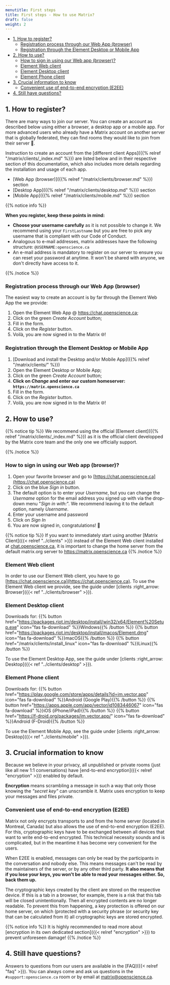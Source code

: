 ```yaml
---
menutitle: First steps
title: First steps - How to use Matrix?
draft: false
weight: 2
---
```


- [1. How to register?](#1-how-to-register)
  - [Registration process through our Web App (browser)](#registration-process-through-our-web-app-browser)
  - [Registration through the Element Desktop or Mobile App](#registration-through-the-element-desktop-or-mobile-app)
- [2. How to use?](#2-how-to-use)
  - [How to sign in using our Web app (browser)?](#how-to-sign-in-using-our-web-app-browser)
  - [Element Web client](#element-web-client)
  - [Element Desktop client](#element-desktop-client)
  - [Element Phone client](#element-phone-client)
- [3. Crucial information to know](#3-crucial-information-to-know)
  - [Convenient use of end-to-end encryption (E2EE)](#convenient-use-of-end-to-end-encryption-e2ee)
- [4. Still have questions?](#4-still-have-questions)

## 1. How to register?

There are many ways to join our server. You can create an account as described
below using either a browser, a desktop app or a mobile app. For more advanced
users who already have a Matrix account on another server that is globally
federated, they can find rooms they would like to join from their server
:exploding_head:.

Instruction to create an account from the [different client
Apps]({{% relref "/matrix/clients/_index.md" %}}) are listed below and in their
respective section of this documentation, which also includes more details
regarding the installation and usage of each app.

- [Web App (browser)]({{% relref "/matrix/clients/browser.md" %}}) section
- [Desktop App]({{% relref "/matrix/clients/desktop.md" %}}) section
- [Mobile App]({{% relref "/matrix/clients/mobile.md" %}}) section

{{% notice info %}}

**When you register, keep these points in mind:**

- **Choose your username carefully** as it is not possible to change it. We
  recommend using your `FirstLastname` but you are free to pick any username
  that is compliant with our Code of Conduct.
- Analogous to e-mail addresses, matrix addresses have the following structure:
  `@USERNAME:openscience.ca`
- An e-mail address is mandatory to register on our server to ensure you can
  reset your password at anytime. It won't be shared with anyone, we don't
  directly have access to it.

{{% /notice %}}

### Registration process through our Web App (browser)

The easiest way to create an account is by far through the Element Web App the
we provide:

1. Open the Element Web App @ <https://chat.openscience.ca>;
1. Click on the green _Create Account_ button;
1. Fill in the form.
1. Click on the _Register_ button.
1. Voilà, you are now signed in to the Matrix 🌐!

### Registration through the Element Desktop or Mobile App

1. [Download and install the Desktop and/or Mobile
   App]({{% relref "/matrix/clients/" %}})
2. Open the Element Desktop or Mobile App;
3. Click on the green _Create Account_ button;
4. **Click on _Change_ and enter our custom homeserver:
   `https://matrix.openscience.ca`**
5. Fill in the form.
6. Click on the _Register_ button.
7. Voilà, you are now signed in to the Matrix 🌐!

## 2. How to use?

{{% notice tip %}} We recommend using the official [Element
client]({{% relref "/matrix/clients/_index.md" %}}) as it is the official client
developped by the Matrix core team and the only one we officially support.

{{% /notice %}}

### How to sign in using our Web app (browser)?

1. Open your favorite browser and go to
   [https://chat.openscience.ca](https://chat.openscience.ca)
1. Click on the blue _Sign in_ button.
1. The default option is to enter your _Username_, but you can change the
   _Username_ option for the email address you signed up with via the drop-down
   menu "_Sign in with:_". We recommend leaving it to the default option, namely
   _Username_.
1. Enter your username and password
1. Click on _Sign In_
1. You are now signed in, congratulations! :tada:

{{% notice tip %}} If you want to immediately start using another [Matrix
Client]({{< relref "../clients" >}}) instead of the Element Web client installed
at [chat.openscience.ca](https://chat.openscience.ca), it is important to change
the home server from the default matrix.org server to
https://matrix.openscience.ca {{% /notice %}}

### Element Web client

In order to use our Element Web client, you have to go
[https://chat.openscience.ca](https://chat.openscience.ca). To use the Element
Web client we provide, see the guide under [clients :right_arrow:
Browser]({{< ref "../clients/browser" >}}).

### Element Desktop client

Downloads for:
{{% button href="https://packages.riot.im/desktop/install/win32/x64/Element%20Setup.exe" icon="fas fa-download" %}}Windows{{% /button %}}
{{% button href="https://packages.riot.im/desktop/install/macos/Element.dmg" icon="fas fa-download" %}}macOS{{% /button %}}
{{% button href="/matrix/clients/install_linux" icon="fas fa-download" %}}Linux{{% /button %}}

To use the Element Desktop App, see the guide under [clients :right_arrow:
Desktop]({{< ref "../clients/desktop" >}}).

### Element Phone client

<!-- prettier-ignore -->
Downloads for:
{{% button href="https://play.google.com/store/apps/details?id=im.vector.app" icon="fas fa-download" %}}Android (Google Play){{% /button %}}
{{% button href="https://apps.apple.com/app/vector/id1083446067" icon="fas fa-download" %}}iOS (iPhone/iPad){{% /button %}}
{{% button href="https://f-droid.org/packages/im.vector.app/" icon="fas fa-download" %}}Android (F-Droid){{% /button %}}

To use the Element Mobile App, see the guide under [clients :right_arrow:
Desktop]({{< ref "../clients/mobile" >}}).

## 3. Crucial information to know

Because we believe in your privacy, all unpublished or private rooms (just like
all new 1:1 conversations) have [end-to-end
encryption]({{< relref "encryption" >}}) enabled by default.

**Encryption** means scrambling a message in such a way that only those knowing
the _"secret key"_ can unscramble it. Matrix uses encryption to keep your
messages and files private.

### Convenient use of end-to-end encryption (E2EE)

Matrix not only encrypts transports to and from the home server (located in
Montreal, Canada) but also allows the use of end-to-end encryption (E2EE). For
this, cryptographic keys have to be exchanged between all devices that want to
write end-to-end encrypted. This technical necessity sounds and is complicated,
but in the meantime it has become very convenient for the users.

When E2EE is enabled, messages can only be read by the participants in the
conversation and nobody else. This means messages can't be read by the
maintainers of the server, or by any other third party. **It also means that if
you lose your keys, you won't be able to read your messages either. So, back
them up.**

The cryptographic keys created by the client are stored on the respective
device. If this is a tab in a browser, for example, there is a risk that this
tab will be closed unintentionally. Then all encrypted contents are no longer
readable. To prevent this from happening, a key protection is offered on our
home server, on which (protected with a security phrase (or security key that
can be calculated from it) all cryptographic keys are stored encrypted.

{{% notice info %}} It is highly recommended to read more about [encryption in
its own dedicated section]({{< relref "encryption" >}}) to prevent unforeseen
damage! {{% /notice %}}

## 4. Still have questions?

Answers to questions from our users are available in the
[FAQ]({{< relref "faq" >}}). You can always come and ask us questions in the
`#support:openscience.ca` room or by email at <matrix@openscience.ca>.

